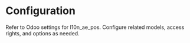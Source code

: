 # Configuration

Refer to Odoo settings for l10n_ae_pos. Configure related models, access rights, and options as needed.
